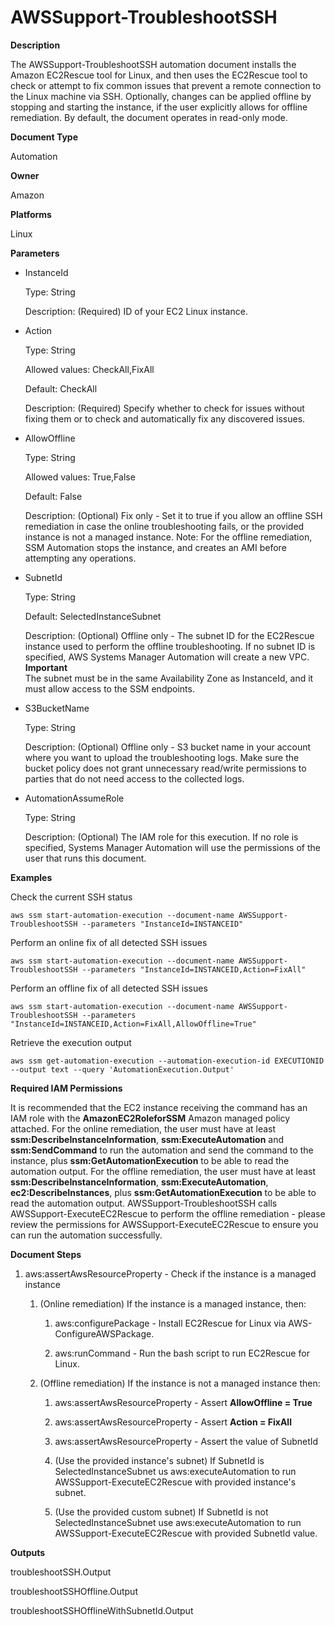 # AWSSupport\-TroubleshootSSH<a name="automation-awssupport-troubleshootssh"></a>

 **Description** 

The AWSSupport\-TroubleshootSSH automation document installs the Amazon EC2Rescue tool for Linux, and then uses the EC2Rescue tool to check or attempt to fix common issues that prevent a remote connection to the Linux machine via SSH\. Optionally, changes can be applied offline by stopping and starting the instance, if the user explicitly allows for offline remediation\. By default, the document operates in read\-only mode\.

 **Document Type** 

Automation

 **Owner** 

Amazon

 **Platforms** 

Linux

 **Parameters** 
+ InstanceId

  Type: String

  Description: \(Required\) ID of your EC2 Linux instance\.
+ Action

  Type: String

  Allowed values: CheckAll,FixAll

  Default: CheckAll

  Description: \(Required\) Specify whether to check for issues without fixing them or to check and automatically fix any discovered issues\.
+ AllowOffline

  Type: String

  Allowed values: True,False

  Default: False

  Description: \(Optional\) Fix only \- Set it to true if you allow an offline SSH remediation in case the online troubleshooting fails, or the provided instance is not a managed instance\. Note: For the offline remediation, SSM Automation stops the instance, and creates an AMI before attempting any operations\.
+ SubnetId

  Type: String

  Default: SelectedInstanceSubnet

  Description: \(Optional\) Offline only \- The subnet ID for the EC2Rescue instance used to perform the offline troubleshooting\. If no subnet ID is specified, AWS Systems Manager Automation will create a new VPC\.
**Important**  
The subnet must be in the same Availability Zone as InstanceId, and it must allow access to the SSM endpoints\.
+ S3BucketName

  Type: String

  Description: \(Optional\) Offline only \- S3 bucket name in your account where you want to upload the troubleshooting logs\. Make sure the bucket policy does not grant unnecessary read/write permissions to parties that do not need access to the collected logs\.
+ AutomationAssumeRole

  Type: String

  Description: \(Optional\) The IAM role for this execution\. If no role is specified, Systems Manager Automation will use the permissions of the user that runs this document\.

 **Examples** 

Check the current SSH status

```
aws ssm start-automation-execution --document-name AWSSupport-TroubleshootSSH --parameters "InstanceId=INSTANCEID"
```

Perform an online fix of all detected SSH issues

```
aws ssm start-automation-execution --document-name AWSSupport-TroubleshootSSH --parameters "InstanceId=INSTANCEID,Action=FixAll"
```

Perform an offline fix of all detected SSH issues

```
aws ssm start-automation-execution --document-name AWSSupport-TroubleshootSSH --parameters "InstanceId=INSTANCEID,Action=FixAll,AllowOffline=True"
```

Retrieve the execution output

```
aws ssm get-automation-execution --automation-execution-id EXECUTIONID --output text --query 'AutomationExecution.Output'
```

 **Required IAM Permissions** 

It is recommended that the EC2 instance receiving the command has an IAM role with the **AmazonEC2RoleforSSM** Amazon managed policy attached\. For the online remediation, the user must have at least **ssm:DescribeInstanceInformation**, **ssm:ExecuteAutomation** and **ssm:SendCommand** to run the automation and send the command to the instance, plus **ssm:GetAutomationExecution** to be able to read the automation output\. For the offline remediation, the user must have at least **ssm:DescribeInstanceInformation**, **ssm:ExecuteAutomation**, **ec2:DescribeInstances**, plus **ssm:GetAutomationExecution** to be able to read the automation output\. AWSSupport\-TroubleshootSSH calls AWSSupport\-ExecuteEC2Rescue to perform the offline remediation \- please review the permissions for AWSSupport\-ExecuteEC2Rescue to ensure you can run the automation successfully\.

 **Document Steps** 

1. aws:assertAwsResourceProperty \- Check if the instance is a managed instance 

   1. \(Online remediation\) If the instance is a managed instance, then: 

      1. aws:configurePackage \- Install EC2Rescue for Linux via AWS\-ConfigureAWSPackage\.

      1. aws:runCommand \- Run the bash script to run EC2Rescue for Linux\.

   1. \(Offline remediation\) If the instance is not a managed instance then: 

      1. aws:assertAwsResourceProperty \- Assert **AllowOffline = True**

      1. aws:assertAwsResourceProperty \- Assert **Action = FixAll**

      1. aws:assertAwsResourceProperty \- Assert the value of SubnetId

      1. \(Use the provided instance's subnet\) If SubnetId is SelectedInstanceSubnet us aws:executeAutomation to run AWSSupport\-ExecuteEC2Rescue with provided instance's subnet\.

      1. \(Use the provided custom subnet\) If SubnetId is not SelectedInstanceSubnet use aws:executeAutomation to run AWSSupport\-ExecuteEC2Rescue with provided SubnetId value\.

 **Outputs** 

troubleshootSSH\.Output

troubleshootSSHOffline\.Output

troubleshootSSHOfflineWithSubnetId\.Output